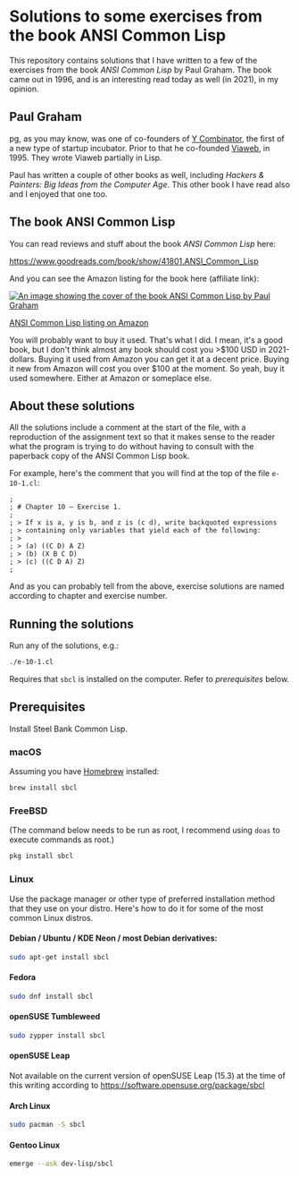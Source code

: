 # Solutions to some exercises from the book ANSI Common Lisp

This repository contains solutions that I have written to a few
of the exercises from the book *ANSI Common Lisp* by Paul Graham.
The book came out in 1996, and is an interesting read today as well
(in 2021), in my opinion.

## Paul Graham

pg, as you may know, was one of co-founders of
[Y Combinator](http://ycombinator.com/), the first of a new type
of startup incubator. Prior to that he co-founded
[Viaweb](https://en.wikipedia.org/wiki/Viaweb), in 1995.
They wrote Viaweb partially in Lisp.

Paul has written a couple of other books as well, including
*Hackers & Painters: Big Ideas from the Computer Age*. This other
book I have read also and I enjoyed that one too.

## The book ANSI Common Lisp

You can read reviews and stuff about the book *ANSI Common Lisp* here:

https://www.goodreads.com/book/show/41801.ANSI_Common_Lisp

And you can see the Amazon listing for the book here (affiliate link):

[![An image showing the cover of the book ANSI Common Lisp by Paul Graham](https://ws-na.amazon-adsystem.com/widgets/q?_encoding=UTF8&MarketPlace=US&ASIN=0133708756&ServiceVersion=20070822&ID=AsinImage&WS=1&Format=_SL250_&tag=codetrotter-20)](https://www.amazon.com/gp/product/0133708756/ref=as_li_tl?ie=UTF8&camp=1789&creative=9325&creativeASIN=0133708756&linkCode=as2&tag=codetrotter-20&linkId=79f72e2b82ad2b55bae9fbbe53ee4a65)

[ANSI Common Lisp listing on Amazon](https://www.amazon.com/gp/product/0133708756/ref=as_li_tl?ie=UTF8&camp=1789&creative=9325&creativeASIN=0133708756&linkCode=as2&tag=codetrotter-20&linkId=5c1780d903bedacafcd8ee7f8a27d3b0)

You will probably want to buy it used. That's what I did. I mean, it's
a good book, but I don't think almost any book should cost you >$100 USD
in 2021-dollars. Buying it used from Amazon you can get it at a decent price.
Buying it new from Amazon will cost you over $100 at the moment. So yeah,
buy it used somewhere. Either at Amazon or someplace else.

## About these solutions

All the solutions include a comment at the start of the file, with a reproduction
of the assignment text so that it makes sense to the reader what the program is trying
to do without having to consult with the paperback copy of the ANSI Common Lisp book.

For example, here's the comment that you will find at the top of the file `e-10-1.cl`:

```sbcl
;
; # Chapter 10 – Exercise 1.
;
; > If x is a, y is b, and z is (c d), write backquoted expressions
; > containing only variables that yield each of the following:
; >
; > (a) ((C D) A Z)
; > (b) (X B C D)
; > (c) ((C D A) Z)
;
```

And as you can probably tell from the above, exercise solutions are named according to
chapter and exercise number.

## Running the solutions

Run any of the solutions, e.g.:

```zsh
./e-10-1.cl
```

Requires that `sbcl` is installed on the computer. Refer to *prerequisites* below.

## Prerequisites

Install Steel Bank Common Lisp.

### macOS

Assuming you have [Homebrew](https://brew.sh/) installed:

```zsh
brew install sbcl
```

### FreeBSD

(The command below needs to be run as root, I recommend using `doas` to execute commands as root.)

```zsh
pkg install sbcl
```

### Linux

Use the package manager or other type of preferred installation method that they use on your distro.
Here's how to do it for some of the most common Linux distros.

#### Debian / Ubuntu / KDE Neon / most Debian derivatives:

```zsh
sudo apt-get install sbcl
```

#### Fedora

```zsh
sudo dnf install sbcl
```

#### openSUSE Tumbleweed

```zsh
sudo zypper install sbcl
```

#### openSUSE Leap

Not available on the current version of openSUSE Leap (15.3) at the time of this writing
according to https://software.opensuse.org/package/sbcl

#### Arch Linux

```zsh
sudo pacman -S sbcl
```

#### Gentoo Linux

```zsh
emerge --ask dev-lisp/sbcl
```

